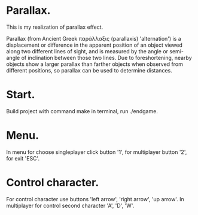 # Parallax.
This is my realization of parallax effect.

Parallax (from Ancient Greek παράλλαξις (parallaxis) 'alternation') is a displacement or difference in the apparent position of an object viewed along two different lines of sight, and is measured by the angle or semi-angle of inclination between those two lines. Due to foreshortening, nearby objects show a larger parallax than farther objects when observed from different positions, so parallax can be used to determine distances.

# Start.
Build project with command make in terminal, run ./endgame.

# Menu.
In menu for choose singleplayer click button '1', for multiplayer button '2', for exit 'ESC'.

# Control character.
For control character use buttons 'left arrow', 'right arrow', 'up arrow'. In multiplayer for control second character 'A', 'D', 'W'.
